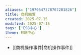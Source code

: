 ```yaml
---
aliases: ["1970547378707201826"]
title: 商机触发
created: 2025-07-15
modified: 2025-07-15
tags: ['ESB中心']
theme: ESB中心
---
```


- [[商机操作事件|商机操作事件]]